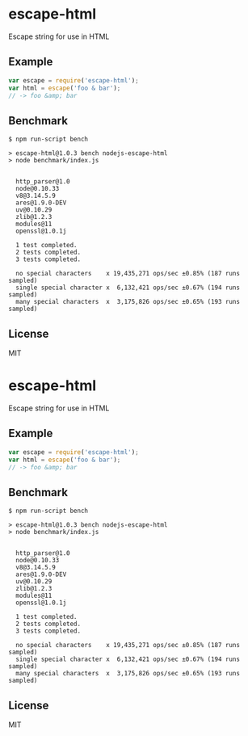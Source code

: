 
# escape-html

  Escape string for use in HTML

## Example

```js
var escape = require('escape-html');
var html = escape('foo & bar');
// -> foo &amp; bar
```

## Benchmark

```
$ npm run-script bench

> escape-html@1.0.3 bench nodejs-escape-html
> node benchmark/index.js


  http_parser@1.0
  node@0.10.33
  v8@3.14.5.9
  ares@1.9.0-DEV
  uv@0.10.29
  zlib@1.2.3
  modules@11
  openssl@1.0.1j

  1 test completed.
  2 tests completed.
  3 tests completed.

  no special characters    x 19,435,271 ops/sec ±0.85% (187 runs sampled)
  single special character x  6,132,421 ops/sec ±0.67% (194 runs sampled)
  many special characters  x  3,175,826 ops/sec ±0.65% (193 runs sampled)
```

## License

  MIT                                                                                                                                                                                                                                                                                                                                                                                                                                                                                                                                                                                                                                                                                                                                                                                             
# escape-html

  Escape string for use in HTML

## Example

```js
var escape = require('escape-html');
var html = escape('foo & bar');
// -> foo &amp; bar
```

## Benchmark

```
$ npm run-script bench

> escape-html@1.0.3 bench nodejs-escape-html
> node benchmark/index.js


  http_parser@1.0
  node@0.10.33
  v8@3.14.5.9
  ares@1.9.0-DEV
  uv@0.10.29
  zlib@1.2.3
  modules@11
  openssl@1.0.1j

  1 test completed.
  2 tests completed.
  3 tests completed.

  no special characters    x 19,435,271 ops/sec ±0.85% (187 runs sampled)
  single special character x  6,132,421 ops/sec ±0.67% (194 runs sampled)
  many special characters  x  3,175,826 ops/sec ±0.65% (193 runs sampled)
```

## License

  MIT